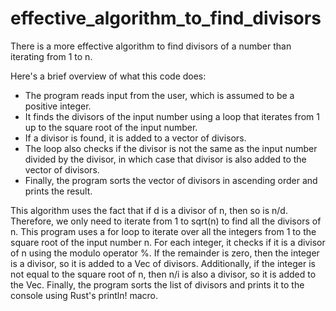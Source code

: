 # effective_algorithm_to_find_divisors
There is a more effective algorithm to find divisors of a number than iterating from 1 to n.

Here's a brief overview of what this code does:

- The program reads input from the user, which is assumed to be a positive integer.
- It finds the divisors of the input number using a loop that iterates from 1 up to the square root of the input number. 
- If a divisor is found, it is added to a vector of divisors. 
- The loop also checks if the divisor is not the same as the input number divided by the divisor, in which case that divisor is also added to the vector of divisors.
- Finally, the program sorts the vector of divisors in ascending order and prints the result.

This algorithm uses the fact that if d is a divisor of n, then so is n/d. Therefore, we only need to iterate from 1 to sqrt(n) to find all the divisors of n.
This program uses a for loop to iterate over all the integers from 1 to the square root of the input number n. For each integer, it checks if it is a divisor of n using the modulo operator %. If the remainder is zero, then the integer is a divisor, so it is added to a Vec of divisors. Additionally, if the integer is not equal to the square root of n, then n/i is also a divisor, so it is added to the Vec.
Finally, the program sorts the list of divisors and prints it to the console using Rust's println! macro.
